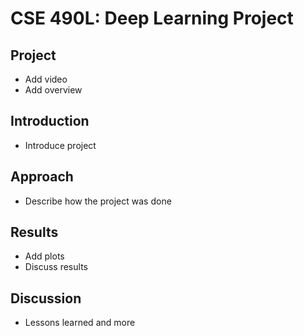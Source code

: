 # CSE 490L: Deep Learning Project

## Project

- Add video
- Add overview

## Introduction

- Introduce project

## Approach

- Describe how the project was done

## Results

- Add plots
- Discuss results

## Discussion
- Lessons learned and more
